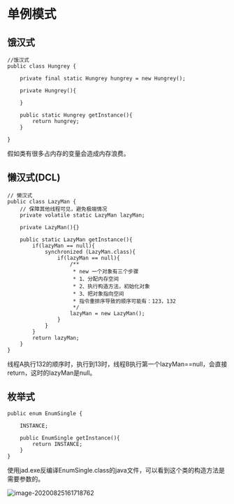 # 单例模式

## 饿汉式

```
//饿汉式
public class Hungrey {

    private final static Hungrey hungrey = new Hungrey();

    private Hungrey(){

    }

    public static Hungrey getInstance(){
        return hungrey;
    }

}
```

假如类有很多占内存的变量会造成内存浪费。

## 懒汉式(DCL)

```
// 懒汉式
public class LazyMan {
	// 保障其他线程可见，避免极端情况
    private volatile static LazyMan lazyMan;

    private LazyMan(){}

    public static LazyMan getInstance(){
        if(lazyMan == null){
            synchronized (LazyMan.class){
                if(lazyMan == null){
                    /**
                     * new 一个对象有三个步骤
                     * 1、分配内存空间
                     * 2、执行构造方法，初始化对象
                     * 3、把对象指向空间
                     * 指令重排序导致的顺序可能有：123，132
                     */
                    lazyMan = new LazyMan();
                }
            }
        }
        return lazyMan;
    }
}
```

线程A执行132的顺序时，执行到13时，线程B执行第一个lazyMan==null，会直接return，这时的lazyMan是null。

## 枚举式

```
public enum EnumSingle {

    INSTANCE;

    public EnumSingle getInstance(){
        return INSTANCE;
    }
}
```

使用jad.exe反编译EnumSingle.class的java文件，可以看到这个类的构造方法是需要参数的。

![image-20200825161718762](C:\Users\Administrator\AppData\Roaming\Typora\typora-user-images\image-20200825161718762.png)